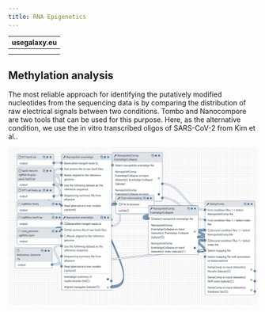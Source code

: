 ```yaml
---
title: RNA Epigenetics
---
```



| usegalaxy.eu |
|:--------:|
| <FlatShield label="workflow" message="run" href="https://usegalaxy.eu/u/milad/w/ont-drs-nanocompore-methylation-collection" alt="Galaxy workflow" /> |
|  |


## Methylation analysis

The most reliable approach for identifying the putatively modified nucleotides from the sequencing data is by comparing the distribution of raw electrical signals between two conditions. Tombo and Nanocompore are two tools that can be used for this purpose. Here, as the alternative condition, we use the in vitro transcribed oligos of SARS-CoV-2 from Kim et al..

![A snapshot of methylation analysis workflow for analyzing DRS SARS-CoV-2 data in Galaxy.](../img/methylation-snapshot.png)




